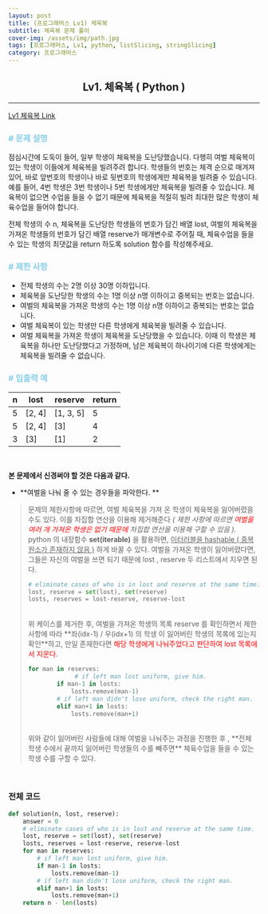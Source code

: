 ```yaml
---
layout: post
title: (프로그래머스 Lv1) 체육복
subtitle: 체육복 문제 풀이
cover-img: /assets/img/path.jpg
tags: [프로그래머스, Lv1, python, listSlicing, stringSlicing]
category: 프로그래머스
---
```


<center>
  <h2>
    Lv1. 체육복 ( Python )
  </h2>
</center>


------

[Lv1 체육복 Link](https://programmers.co.kr/learn/courses/30/lessons/42862)

### <span style="color:skyblue"># 문제 설명</span>

점심시간에 도둑이 들어, 일부 학생이 체육복을 도난당했습니다. 다행히 여벌 체육복이 있는 학생이 이들에게 체육복을 빌려주려 합니다. 학생들의 번호는 체격 순으로 매겨져 있어, 바로 앞번호의 학생이나 바로 뒷번호의 학생에게만 체육복을 빌려줄 수 있습니다. 예를 들어, 4번 학생은 3번 학생이나 5번 학생에게만 체육복을 빌려줄 수 있습니다. 체육복이 없으면 수업을 들을 수 없기 때문에 체육복을 적절히 빌려 최대한 많은 학생이 체육수업을 들어야 합니다.

전체 학생의 수 n, 체육복을 도난당한 학생들의 번호가 담긴 배열 lost, 여벌의 체육복을 가져온 학생들의 번호가 담긴 배열 reserve가 매개변수로 주어질 때, 체육수업을 들을 수 있는 학생의 최댓값을 return 하도록 solution 함수를 작성해주세요.

### <span style="color:skyblue"># 제한 사항</span>

- 전체 학생의 수는 2명 이상 30명 이하입니다.
- 체육복을 도난당한 학생의 수는 1명 이상 n명 이하이고 중복되는 번호는 없습니다.
- 여벌의 체육복을 가져온 학생의 수는 1명 이상 n명 이하이고 중복되는 번호는 없습니다.
- 여벌 체육복이 있는 학생만 다른 학생에게 체육복을 빌려줄 수 있습니다.
- 여벌 체육복을 가져온 학생이 체육복을 도난당했을 수 있습니다. 이때 이 학생은 체육복을 하나만 도난당했다고 가정하며, 남은 체육복이 하나이기에 다른 학생에게는 체육복을 빌려줄 수 없습니다.

### <span style="color:skyblue"># 입출력 예</span>

| n    | lost   | reserve   | return |
| ---- | ------ | --------- | ------ |
| 5    | [2, 4] | [1, 3, 5] | 5      |
| 5    | [2, 4] | [3]       | 4      |
| 3    | [3]    | [1]       | 2      |

<br>

 **본 문제에서 신경써야 할 것은 다음과 같다.**

- **여벌을 나눠 줄 수 있는 경우들을 파악한다. **

>  문제의 제한사항에 따르면, 여벌 체육복을 가져 온 학생이 체육복을 잃어버렸을 수도 있다. 이를 차집합 연산을 이용해 제거해준다 *( 제한 사항에 따르면 <span style="color:red">여벌을 여러 개 가져온 학생은 없기 때문에</span> 차집합 연산을 이용해 구할 수 있음 )*. python 의 내장함수 **set(iterable)** 을 활용하면, <u>이터러블을 hashable ( 중복 원소가 존재하지 않음 )</u> 하게 바꿀 수 있다. 여벌을 가져온 학생이 잃어버렸다면, 그들은 자신의 여벌을 쓰면 되기 때문에 lost , reserve 두 리스트에서 지우면 된다.
>
>  ```python
>  # eliminate cases of who is in lost and reserve at the same time.
>  lost, reserve = set(lost), set(reserve)
>  losts, reserves = lost-reserve, reserve-lost
>  ```
>  <br>
>  위 케이스를 제거한 후, 여벌을 가져온 학생의 목록 reserve 를 확인하면서 제한사항에 따라 **좌(idx-1) / 우(idx+1) 의 학생 이 잃어버린 학생의 목록에 있는지 확인**하고, 만일 존재한다면 <span style="color:red">해당 학생에게 나눠주었다고 판단하여 lost 목록에서 지운다.</span> 
>
>  ```python
>  for man in reserves:
>  				# if left man lost uniform, give him.
>          if man-1 in losts:
>              losts.remove(man-1)
>          # if left man didn't lose uniform, check the right man.
>          elif man+1 in losts:
>              losts.remove(man+1)
>  ```
>  <br>
>  위와 같이 잃어버린 사람들에 대해 여벌을 나눠주는 과정을 진행한 후 , **전체 학생 수에서 끝까지 잃어버린 학생들의 수를 빼주면** 체육수업을 들을 수 있는 학생 수를 구할 수 있다.

<br>

### 전체 코드

```python
def solution(n, lost, reserve):
    answer = 0
    # eliminate cases of who is in lost and reserve at the same time.
    lost, reserve = set(lost), set(reserve)
    losts, reserves = lost-reserve, reserve-lost
    for man in reserves:
        # if left man lost uniform, give him.
        if man-1 in losts:
            losts.remove(man-1)
        # if left man didn't lose uniform, check the right man.
        elif man+1 in losts:
            losts.remove(man+1)
    return n - len(losts)
```

